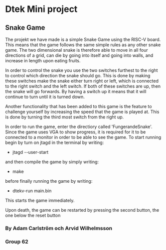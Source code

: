 # Dtek Mini project
## Snake Game

The projekt we have made is a simple Snake Game using the RISC-V board. This means that the game follows the same simple rules as any other snake game. The two dimensional snake is therefore able to move in all four directions of a grid, can die by going into itself and going into walls, and increase in length upon eating fruits.

In order to control the snake you use the two switches furthest to the right to control which direction
the snake should go. This is done by making these switches make the snake either turn right or left, which is connected to the right switch and the left switch. If both of these switches are up, then the snake will go forwards. By having a switch up it means that it will continue to turn until it is turned down.

Another functionality that has been added to this game is the feature to challenge yourself by increasing the speed that the game is played at. This is done by turning the third most switch from the right up. 

In order to run the game, enter the directiory called 'FungerandeSnake'. Since the game uses VGA to show progress, it is required for it to be connected to a monitor in order to be able to see the game. To start running begin by turn on jtagd in the terminal by writing:
- jtagd --user-start

and then compile the game by simply writing:
- make

before finally running the game by writing:
- dtekv-run main.bin

This starts the game immediately.

Upon death, the game can be restarted by pressing the second button, the one below the reset button

### By Adam Carlström och Arvid Wilhelmsson
### Group 62
